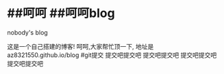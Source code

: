 ##呵呵
##呵呵blog
====

nobody's blog


这是一个自己搭建的博客!
呵呵,大家帮忙顶一下,
地址是az8321550.github.io/blog
#git提交
提交吧提交吧
提交吧提交吧
提交吧提交吧
提交吧提交吧
